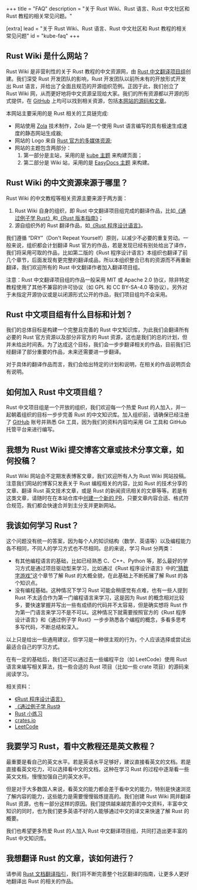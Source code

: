 +++
title = "FAQ"
description = "关于 Rust Wiki、Rust 语言、Rust 中文社区和 Rust 教程的相关常见问题。"

[extra]
lead = "关于 Rust Wiki、Rust 语言、Rust 中文社区和 Rust 教程的相关常见问题"
id = "kube-faq"
+++

## Rust Wiki 是什么网站？

Rust Wiki 是非营利性的关于 Rust 教程的中文资源网，由 [Rust 中文翻译项目组][rust-lang-cn]创建。我们深受 Rust 开发团队的影响，Rust 开发团队以前所未有的开放形式开发出 Rust 语言，并给出了全面且规范的开源组织范例。正因于此，我们创立了 Rust Wiki 网，从而更好地将中文资源呈现给大家。我们的所有资源都以开源的形式提供，在 [GitHub][rust-lang-cn] 上均可以找到相关资源，包括[本网站的源码和文章][rustwiki]。

本网站主要采用的是 Rust 相关的工具链完成:

- 网站使用 [Zola][zola] 技术制作，Zola 是一个使用 Rust 语言编写的具有极速生成速度的静态网站生成器;
- 网站的 Logo 来自 [Rust 官方的多媒体资源][rust-logo];
- 网站的主题包含两部分：
  1. 第一部分是主站，采用的是 [kube 主题][kube] 来构建页面；
  2. 第二部分是 Wiki 站，采用的是 [EasyDocs 主题][zola-easydocs-theme] 来构建。

[rust-lang-cn]: https://github.com/rust-lang-cn
[rustwiki]: https://github.com/rust-lang-cn/rustwiki.org
[zola]: https://www.getzola.org
[rust-logo]: https://github.com/rust-lang/rust-artwork
[kube]: https://kube.elemnts.net/
[zola-easydocs-theme]: https://www.getzola.org/themes/zola-easydocs-theme/

## Rust Wiki 的中文资源来源于哪里？

Rust Wiki 的中文教程等相关资源主要来源于两方面：

1. Rust Wiki 自身的组织，即 Rust 中文翻译项目组完成的翻译作品，比如[《通过例子学 Rust》][rbe]和[《Rust 版本指南》][edition-guide]；
2. 源自组织外的 Rust 翻译作品，如[《Rust 程序设计语言》][book]。

我们遵循 “DRY”（Don't Repeat Yourself）原则，以减少不必要的重复劳动。一般来说，组织都会计划翻译 Rust 官方的作品，若是发现已经有别处给出了译作，我们将采用可取的作品，比如第二版的《Rust 程序设计语言》本组织也翻译了前几个章节，后面发现有更完整的翻译成品，所以本组织整合已有的资源而不再重新翻译，我们欢迎所有的 Rust 中文翻译作者加入翻译项目组。

注意：Rust 中文翻译项目组的作品一般采用 MIT 或 Apache 2.0 协议，除非特定教程使用了其他不兼容的许可协议（如 GPL 和 CC BY-SA-4.0 等协议）。另外对于未指定开源协议或是以闭源形式公开的作品，我们项目组均不会采用。

[rbe]: https://rustwiki.org/zh-CN/rust-by-example
[edition-guide]: https://rustwiki.org/zh-CN/edition-guide
[book]: https://rustwiki.org/zh-CN/book

## Rust 中文项目组有什么目标和计划？

我们的总体目标是构建一个完整且完善的 Rust 中文知识库，为此我们会翻译所有必要的 Rust 官方资源以及部分非官方的 Rust 资源，这也是我们的总的计划，但并未给出时间表。为了达成这个目标，我们会一步步翻译相关的作品，目前我们已经翻译了部分重要的作品，未来还需要进一步翻译。

对于具体的翻译作品而言，我们会给出特定的计划和说明，在相关的作品说明页会有说明。

## 如何加入 Rust 中文项目组？

Rust 中文项目组是一个开放的组织，我们欢迎每一个热爱 Rust 的人加入，并一起朝着组织的目标一步步完善 Rust 的中文知识库。加入组织前，请确保已经注册了 [GitHub][github] 账号并熟悉 Git 工具，因为我们的资料内容均采用 Git 工具和 GitHub 托管平台来进行编写。


[github]: https://github.com


## 我想为 Rust Wiki 提交博客文章或技术分享文章，如何投稿？

Rust Wiki 网站会不定期发表博客文章，我们欢迎所有人为 Rust Wiki 网站投稿。注意我们网站的博客只发表关于 Rust 编程相关的内容，比如 Rust 的技术分享的文章、翻译 Rust 英文技术文章，或是 Rust 的新闻资讯相关的文章等等。若是有这类文章，请随时在在本站仓库中[创建一个新的 PR][pr]，只要文章内容合适、格式符合规范，我们都会快速合并到主分支并更新网站。

[pr]: https://github.com/rust-lang-cn/rustwiki.org/pulls

## 我该如何学习 Rust？

这个问题没有统一的答案，因为每个人的知识结构（数学、英语等）以及编程能力各不相同，不同人的学习方式也不尽相同。总的来说，学习 Rust 分两类：

- 有其他编程语言的基础，比如已经熟悉 C、C++、Python 等，那么最好的学习方式是通过项目驱动型来学习，比如通过《Rust 程序设计语言》中的[“猜数字游戏”][guessing-game]这个章节了解 Rust 的大概全貌，在此基础上不断拓展了解 Rust 的各个知识点。
- 没有编程基础。这种情况下学习 Rust 可能会稍感觉有点难，也有一些人提到 Rust 不太适合作为第一门编程语言来学习，这是因为 Rust 的概念相对比较多，要快速掌握并写出一些有成绩的代码并不太容易，但是确实想将 Rust 作为第一门语言来学习不是不可以。这种情况下就需要按照官方的《Rust 程序设计语言》和《通过例子学 Rust》一步步熟悉各个编程的概念，多看多思考多写代码，不断总结和深入。

以上只是给出一些通用建议，但学习是一种很主观的行为，个人应该选择或尝试出最适合自己的学习方式。

在有一定的基础后，我们还可以通过去一些编程平台（如 LeetCode）使用 Rust 语言来编写相关算法，找一些合适的 Rust 项目（比如一些 crate 项目）的源码来阅读学习。

相关资料：

- [《Rust 程序设计语言》][book]
- [《通过例子学 Rust》][rbe]
- [Rust 小练习][rustlings]
- [crates.io][crates]
- [LeetCode][leetcode]

[guessing-game]: https://rustwiki.org/zh-CN/book/ch02-00-guessing-game-tutorial.html
[rustlings]: https://github.com/rust-lang-cn/rustlings-cn
[crates]: https://crates.io/
[leetcode]: https://leetcode-cn.com/

## 我要学习 Rust，看中文教程还是英文教程？

最重要是看自己的英文水平。若是英语水平足够好，建议直接看英文的文档。若是直接看英文吃力，可以选择看中文的文档，这种在学习 Rust 的过程中逐渐看一些英文文档，慢慢加强自己的英文水平。

但是对于大多数国人来说，看英文的能力都会差于看中文的能力，特别是快速浏览了解内容的能力，这些能力是需要慢慢锻炼提高的。我们创建 Rust Wiki 网并翻译 Rust 资源，也有一部分这样的原因。我们提供越来越完善的中文资料，丰富中文知识的同时，也为我们更多英语不好的人能够通过中文的译文来快速了解 Rust 的概要。

我们也希望更多热爱 Rust 的人加入 Rust 中文翻译项目组，共同打造出更丰富的 Rust 中文知识库。

## 我想翻译 Rust 的文章，该如何进行？

请参阅 [Rust 文档翻译指引][translation-guide]，我们将不断完善整个社区翻译的指南，让更多人更好地翻译出 Rust 的相关的作品。

[translation-guide]: https://rustwiki.org/wiki/translate/rust-translation-guide/
